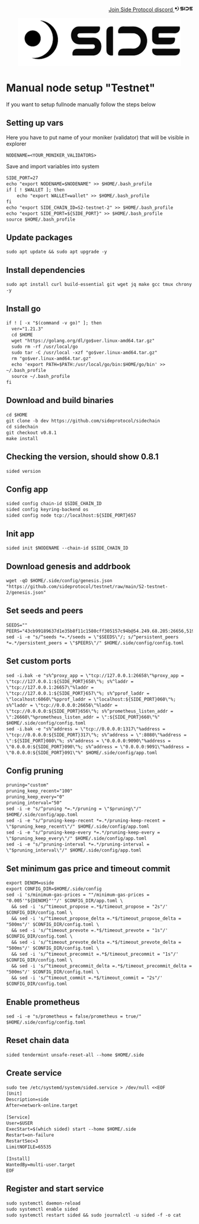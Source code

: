 <p style="font-size:14px" align="right">
<a href="https://discord.gg/sideprotocol" target="_blank">Join Side Protocol discord <img src="https://github.com/Vitek7373/testnet_manual/blob/main/Side/logo.png" width="50"/></a>
</p>



<p align="center">
  <img height="130" height="auto" src="https://github.com/Vitek7373/testnet_manual/blob/main/Side/logo.png">
</p>

# Manual node setup "Testnet"
If you want to setup fullnode manually follow the steps below

## Setting up vars
Here you have to put name of your moniker (validator) that will be visible in explorer
```
NODENAME=<YOUR_MONIKER_VALIDATORS>
```

Save and import variables into system
```
SIDE_PORT=27
echo "export NODENAME=$NODENAME" >> $HOME/.bash_profile
if [ ! $WALLET ]; then
	echo "export WALLET=wallet" >> $HOME/.bash_profile
fi
echo "export SIDE_CHAIN_ID=S2-testnet-2" >> $HOME/.bash_profile
echo "export SIDE_PORT=${SIDE_PORT}" >> $HOME/.bash_profile
source $HOME/.bash_profile
```

## Update packages
```
sudo apt update && sudo apt upgrade -y
```

## Install dependencies
```
sudo apt install curl build-essential git wget jq make gcc tmux chrony -y
```

## Install go
```
if ! [ -x "$(command -v go)" ]; then
  ver="1.21.3"
  cd $HOME
  wget "https://golang.org/dl/go$ver.linux-amd64.tar.gz"
  sudo rm -rf /usr/local/go
  sudo tar -C /usr/local -xzf "go$ver.linux-amd64.tar.gz"
  rm "go$ver.linux-amd64.tar.gz"
  echo 'export PATH=$PATH:/usr/local/go/bin:$HOME/go/bin' >> ~/.bash_profile
  source ~/.bash_profile
fi
```

## Download and build binaries
```
cd $HOME
git clone -b dev https://github.com/sideprotocol/sidechain
cd sidechain
git checkout v0.8.1
make install
```
## Checking the version, should show 0.8.1
```
sided version
```

## Config app
```
sided config chain-id $SIDE_CHAIN_ID
sided config keyring-backend os
sided config node tcp://localhost:${SIDE_PORT}657
```

## Init app
```
sided init $NODENAME --chain-id $SIDE_CHAIN_ID
```

## Download genesis and addrbook
```
wget -qO $HOME/.side/config/genesis.json "https://github.com/sideprotocol/testnet/raw/main/S2-testnet-2/genesis.json"
```

## Set seeds and peers
```
SEEDS=""
PEERS="43cb99189637d1e35b8f11c1580cff305157c94b@54.249.68.205:26656,519453a49e25826c04c9d2779ec7b5971876665d@138.201.51.154:32004,6aa033b16b4eea79195febbf87fd21f51b1a1bde@46.4.55.46:20656,df3cb7c20c0ca87926a06424a4aebe5cc485301d@54.39.107.180:45656,70c139e670cbd4456cdca20953960e600e90c9f2@65.108.68.214:45656,db6fc589d5db96b5ff4e733c16afd4a00488ae96@168.119.10.134:22956,af499b4f78ac7ecf0c340242b973d7592e98db62@213.199.39.54:45656,a5fd292715327ca65a8c305fe176166cbe0b8207@146.59.53.93:45656,59fa36770ef7f6cdbb4fe9c70c13b501c1a6b258@95.214.55.138:4656"
sed -i -e "s/^seeds *=.*/seeds = \"$SEEDS\"/; s/^persistent_peers *=.*/persistent_peers = \"$PEERS\"/" $HOME/.side/config/config.toml
```

## Set custom ports
```
sed -i.bak -e "s%^proxy_app = \"tcp://127.0.0.1:26658\"%proxy_app = \"tcp://127.0.0.1:${SIDE_PORT}658\"%; s%^laddr = \"tcp://127.0.0.1:26657\"%laddr = \"tcp://127.0.0.1:${SIDE_PORT}657\"%; s%^pprof_laddr = \"localhost:6060\"%pprof_laddr = \"localhost:${SIDE_PORT}060\"%; s%^laddr = \"tcp://0.0.0.0:26656\"%laddr = \"tcp://0.0.0.0:${SIDE_PORT}656\"%; s%^prometheus_listen_addr = \":26660\"%prometheus_listen_addr = \":${SIDE_PORT}660\"%" $HOME/.side/config/config.toml
sed -i.bak -e "s%^address = \"tcp://0.0.0.0:1317\"%address = \"tcp://0.0.0.0:${SIDE_PORT}317\"%; s%^address = \":8080\"%address = \":${SIDE_PORT}080\"%; s%^address = \"0.0.0.0:9090\"%address = \"0.0.0.0:${SIDE_PORT}090\"%; s%^address = \"0.0.0.0:9091\"%address = \"0.0.0.0:${SIDE_PORT}091\"%" $HOME/.side/config/app.toml
```

## Config pruning
```
pruning="custom"
pruning_keep_recent="100"
pruning_keep_every="0"
pruning_interval="50"
sed -i -e "s/^pruning *=.*/pruning = \"$pruning\"/" $HOME/.side/config/app.toml
sed -i -e "s/^pruning-keep-recent *=.*/pruning-keep-recent = \"$pruning_keep_recent\"/" $HOME/.side/config/app.toml
sed -i -e "s/^pruning-keep-every *=.*/pruning-keep-every = \"$pruning_keep_every\"/" $HOME/.side/config/app.toml
sed -i -e "s/^pruning-interval *=.*/pruning-interval = \"$pruning_interval\"/" $HOME/.side/config/app.toml
```

## Set minimum gas price and timeout commit
```
export DENOM=uside
export CONFIG_DIR=$HOME/.side/config
sed -i 's/minimum-gas-prices = ""/minimum-gas-prices = "0.005'"${DENOM}"'"/' $CONFIG_DIR/app.toml \
  && sed -i 's/^timeout_propose =.*$/timeout_propose = "2s"/' $CONFIG_DIR/config.toml \
  && sed -i 's/^timeout_propose_delta =.*$/timeout_propose_delta = "500ms"/' $CONFIG_DIR/config.toml \
  && sed -i 's/^timeout_prevote =.*$/timeout_prevote = "1s"/' $CONFIG_DIR/config.toml \
  && sed -i 's/^timeout_prevote_delta =.*$/timeout_prevote_delta = "500ms"/' $CONFIG_DIR/config.toml \
  && sed -i 's/^timeout_precommit =.*$/timeout_precommit = "1s"/' $CONFIG_DIR/config.toml \
  && sed -i 's/^timeout_precommit_delta =.*$/timeout_precommit_delta = "500ms"/' $CONFIG_DIR/config.toml \
  && sed -i 's/^timeout_commit =.*$/timeout_commit = "2s"/' $CONFIG_DIR/config.toml
```

## Enable prometheus
```
sed -i -e "s/prometheus = false/prometheus = true/" $HOME/.side/config/config.toml
```

## Reset chain data
```
sided tendermint unsafe-reset-all --home $HOME/.side
```

## Create service
```
sudo tee /etc/systemd/system/sided.service > /dev/null <<EOF
[Unit]
Description=side
After=network-online.target

[Service]
User=$USER
ExecStart=$(which sided) start --home $HOME/.side
Restart=on-failure
RestartSec=3
LimitNOFILE=65535

[Install]
WantedBy=multi-user.target
EOF
```

## Register and start service
```
sudo systemctl daemon-reload
sudo systemctl enable sided
sudo systemctl restart sided && sudo journalctl -u sided -f -o cat
```
